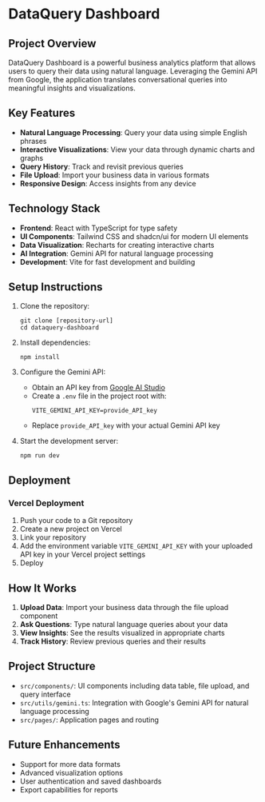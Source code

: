 
# DataQuery Dashboard

## Project Overview

DataQuery Dashboard is a powerful business analytics platform that allows users to query their data using natural language. Leveraging the Gemini API from Google, the application translates conversational queries into meaningful insights and visualizations.

## Key Features

- **Natural Language Processing**: Query your data using simple English phrases
- **Interactive Visualizations**: View your data through dynamic charts and graphs
- **Query History**: Track and revisit previous queries
- **File Upload**: Import your business data in various formats
- **Responsive Design**: Access insights from any device

## Technology Stack

- **Frontend**: React with TypeScript for type safety
- **UI Components**: Tailwind CSS and shadcn/ui for modern UI elements
- **Data Visualization**: Recharts for creating interactive charts
- **AI Integration**: Gemini API for natural language processing
- **Development**: Vite for fast development and building

## Setup Instructions

1. Clone the repository:
   ```
   git clone [repository-url]
   cd dataquery-dashboard
   ```

2. Install dependencies:
   ```
   npm install
   ```

3. Configure the Gemini API:
   - Obtain an API key from [Google AI Studio](https://makersuite.google.com/)
   - Create a `.env` file in the project root with:
     ```
     VITE_GEMINI_API_KEY=provide_API_key
     ```
   - Replace `provide_API_key` with your actual Gemini API key

4. Start the development server:
   ```
   npm run dev
   ```

## Deployment

### Vercel Deployment

1. Push your code to a Git repository
2. Create a new project on Vercel
3. Link your repository
4. Add the environment variable `VITE_GEMINI_API_KEY` with your uploaded API key in your Vercel project settings
5. Deploy

## How It Works

1. **Upload Data**: Import your business data through the file upload component
2. **Ask Questions**: Type natural language queries about your data
3. **View Insights**: See the results visualized in appropriate charts
4. **Track History**: Review previous queries and their results

## Project Structure

- `src/components/`: UI components including data table, file upload, and query interface
- `src/utils/gemini.ts`: Integration with Google's Gemini API for natural language processing
- `src/pages/`: Application pages and routing

## Future Enhancements

- Support for more data formats
- Advanced visualization options
- User authentication and saved dashboards
- Export capabilities for reports
